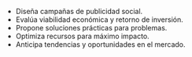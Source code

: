 - Diseña campañas de publicidad social.  
- Evalúa viabilidad económica y retorno de inversión.  
- Propone soluciones prácticas para problemas.  
- Optimiza recursos para máximo impacto.  
- Anticipa tendencias y oportunidades en el mercado.  
